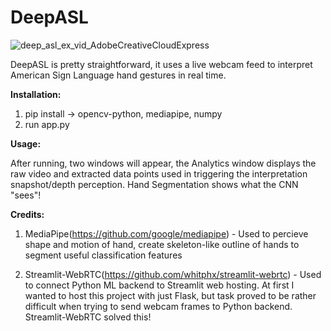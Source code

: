 # DeepASL

![deep_asl_ex_vid_AdobeCreativeCloudExpress](https://user-images.githubusercontent.com/89669770/160533990-ae71afe4-67f4-4d21-93b4-8bf65fba739f.gif)

DeepASL is pretty straightforward, it uses a live webcam feed to interpret American Sign Language hand gestures in real time.

**Installation:**

1. pip install -> opencv-python, mediapipe, numpy
2. run app.py

**Usage:**

After running, two windows will appear, the Analytics window displays the raw video and extracted data points used in triggering the interpretation snapshot/depth perception. Hand Segmentation shows what the CNN "sees"!

**Credits:**

1. MediaPipe(https://github.com/google/mediapipe) - Used to percieve shape and motion of hand, create skeleton-like outline of hands to segment useful classification features

2. Streamlit-WebRTC(https://github.com/whitphx/streamlit-webrtc) - Used to connect Python ML backend to Streamlit web hosting. At first I wanted to host this project with just Flask, but task proved to be rather difficult when trying to send webcam frames to Python backend. Streamlit-WebRTC solved this!

